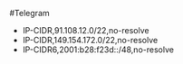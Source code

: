 #Telegram
  - IP-CIDR,91.108.12.0/22,no-resolve
  - IP-CIDR,149.154.172.0/22,no-resolve
  - IP-CIDR6,2001:b28:f23d::/48,no-resolve

